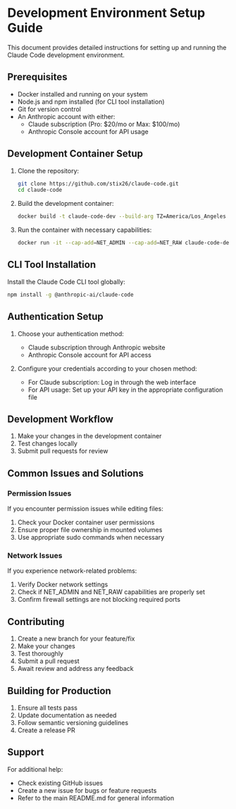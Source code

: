 # Development Environment Setup Guide

This document provides detailed instructions for setting up and running the Claude Code development environment.

## Prerequisites

- Docker installed and running on your system
- Node.js and npm installed (for CLI tool installation)
- Git for version control
- An Anthropic account with either:
  - Claude subscription (Pro: $20/mo or Max: $100/mo)
  - Anthropic Console account for API usage

## Development Container Setup

1. Clone the repository:
   ```bash
   git clone https://github.com/stix26/claude-code.git
   cd claude-code
   ```

2. Build the development container:
   ```bash
   docker build -t claude-code-dev --build-arg TZ=America/Los_Angeles .devcontainer/
   ```

3. Run the container with necessary capabilities:
   ```bash
   docker run -it --cap-add=NET_ADMIN --cap-add=NET_RAW claude-code-dev
   ```

## CLI Tool Installation

Install the Claude Code CLI tool globally:
```bash
npm install -g @anthropic-ai/claude-code
```

## Authentication Setup

1. Choose your authentication method:
   - Claude subscription through Anthropic website
   - Anthropic Console account for API access

2. Configure your credentials according to your chosen method:
   - For Claude subscription: Log in through the web interface
   - For API usage: Set up your API key in the appropriate configuration file

## Development Workflow

1. Make your changes in the development container
2. Test changes locally
3. Submit pull requests for review

## Common Issues and Solutions

### Permission Issues
If you encounter permission issues while editing files:
1. Check your Docker container user permissions
2. Ensure proper file ownership in mounted volumes
3. Use appropriate sudo commands when necessary

### Network Issues
If you experience network-related problems:
1. Verify Docker network settings
2. Check if NET_ADMIN and NET_RAW capabilities are properly set
3. Confirm firewall settings are not blocking required ports

## Contributing

1. Create a new branch for your feature/fix
2. Make your changes
3. Test thoroughly
4. Submit a pull request
5. Await review and address any feedback

## Building for Production

1. Ensure all tests pass
2. Update documentation as needed
3. Follow semantic versioning guidelines
4. Create a release PR

## Support

For additional help:
- Check existing GitHub issues
- Create a new issue for bugs or feature requests
- Refer to the main README.md for general information
